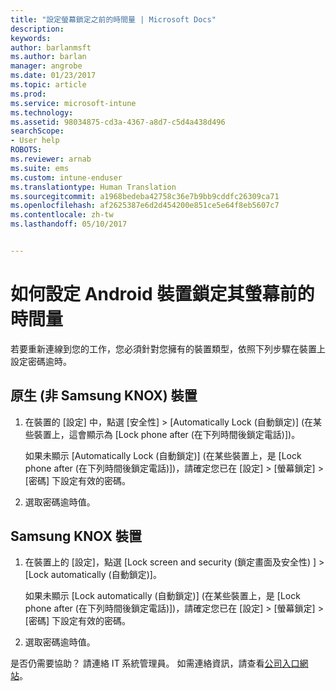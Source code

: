 ```yaml
---
title: "設定螢幕鎖定之前的時間量 | Microsoft Docs"
description: 
keywords: 
author: barlanmsft
ms.author: barlan
manager: angrobe
ms.date: 01/23/2017
ms.topic: article
ms.prod: 
ms.service: microsoft-intune
ms.technology: 
ms.assetid: 98034875-cd3a-4367-a8d7-c5d4a438d496
searchScope:
- User help
ROBOTS: 
ms.reviewer: arnab
ms.suite: ems
ms.custom: intune-enduser
ms.translationtype: Human Translation
ms.sourcegitcommit: a1968bedeba42758c36e7b9bb9cddfc26309ca71
ms.openlocfilehash: af2625387e6d2d454200e851ce5e64f8eb5607c7
ms.contentlocale: zh-tw
ms.lasthandoff: 05/10/2017


---
```


# <a name="how-to-set-the-amount-of-time-before-your-android-device-locks-its-screen"></a>如何設定 Android 裝置鎖定其螢幕前的時間量

若要重新連線到您的工作，您必須針對您擁有的裝置類型，依照下列步驟在裝置上設定密碼逾時。

## <a name="native-non-samsung-knox-device"></a>原生 (非 Samsung KNOX) 裝置

1.  在裝置的 [設定] 中，點選 [安全性] &gt; [Automatically Lock (自動鎖定)] &#40;在某些裝置上，這會顯示為 [Lock phone after (在下列時間後鎖定電話)])。

    如果未顯示 [Automatically Lock (自動鎖定)] &#40;在某些裝置上，是 [Lock phone after (在下列時間後鎖定電話)])，請確定您已在 [設定] &gt; [螢幕鎖定] &gt; [密碼] 下設定有效的密碼。

2.  選取密碼逾時值。

## <a name="samsung-knox-device"></a>Samsung KNOX 裝置

1.  在裝置上的 [設定]，點選 [Lock screen and security (鎖定畫面及安全性) ] &gt; [Lock automatically (自動鎖定)]。

    如果未顯示 [Lock automatically (自動鎖定)] &#40;在某些裝置上，是 [Lock phone after (在下列時間後鎖定電話)])，請確定您已在 [設定] &gt; [螢幕鎖定] &gt; [密碼] 下設定有效的密碼。

2.  選取密碼逾時值。

是否仍需要協助？ 請連絡 IT 系統管理員。 如需連絡資訊，請查看[公司入口網站](http://portal.manage.microsoft.com)。

